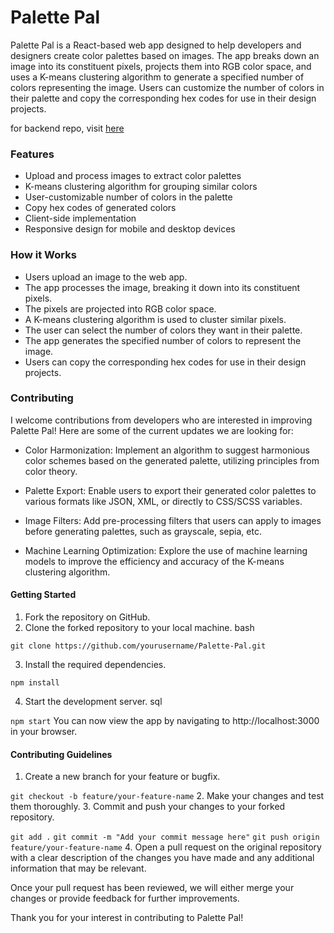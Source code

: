 # Palette Pal
Palette Pal is a React-based web app designed to help developers and designers create color palettes based on images. The app breaks down an image into its constituent pixels, projects them into RGB color space, and uses a K-means clustering algorithm to generate a specified number of colors representing the image. Users can customize the number of colors in their palette and copy the corresponding hex codes for use in their design projects.

for backend repo, visit [here](https://github.com/MadisonEvans94/PalettePal-Backend)
### Features
* Upload and process images to extract color palettes
* K-means clustering algorithm for grouping similar colors
* User-customizable number of colors in the palette
* Copy hex codes of generated colors
* Client-side implementation
* Responsive design for mobile and desktop devices

### How it Works
* Users upload an image to the web app.
* The app processes the image, breaking it down into its constituent pixels.
* The pixels are projected into RGB color space.
* A K-means clustering algorithm is used to cluster similar pixels.
* The user can select the number of colors they want in their palette.
* The app generates the specified number of colors to represent the image.
* Users can copy the corresponding hex codes for use in their design projects.


### Contributing
I welcome contributions from developers who are interested in improving Palette Pal! Here are some of the current updates we are looking for:

* Color Harmonization: Implement an algorithm to suggest harmonious color schemes based on the generated palette, utilizing principles from color theory.

* Palette Export: Enable users to export their generated color palettes to various formats like JSON, XML, or directly to CSS/SCSS variables.

* Image Filters: Add pre-processing filters that users can apply to images before generating palettes, such as grayscale, sepia, etc.

* Machine Learning Optimization: Explore the use of machine learning models to improve the efficiency and accuracy of the K-means clustering algorithm.

#### Getting Started
1. Fork the repository on GitHub.
2. Clone the forked repository to your local machine.
bash

`git clone https://github.com/yourusername/Palette-Pal.git`

3. Install the required dependencies.

`npm install`

4. Start the development server.
sql

`npm start`
You can now view the app by navigating to http://localhost:3000 in your browser.

#### Contributing Guidelines
1. Create a new branch for your feature or bugfix.

`git checkout -b feature/your-feature-name`
2. Make your changes and test them thoroughly.
3. Commit and push your changes to your forked repository.

`git add .`
`git commit -m "Add your commit message here"`
`git push origin feature/your-feature-name`
4. Open a pull request on the original repository with a clear description of the changes you have made and any additional information that may be relevant.

Once your pull request has been reviewed, we will either merge your changes or provide feedback for further improvements.

Thank you for your interest in contributing to Palette Pal!

